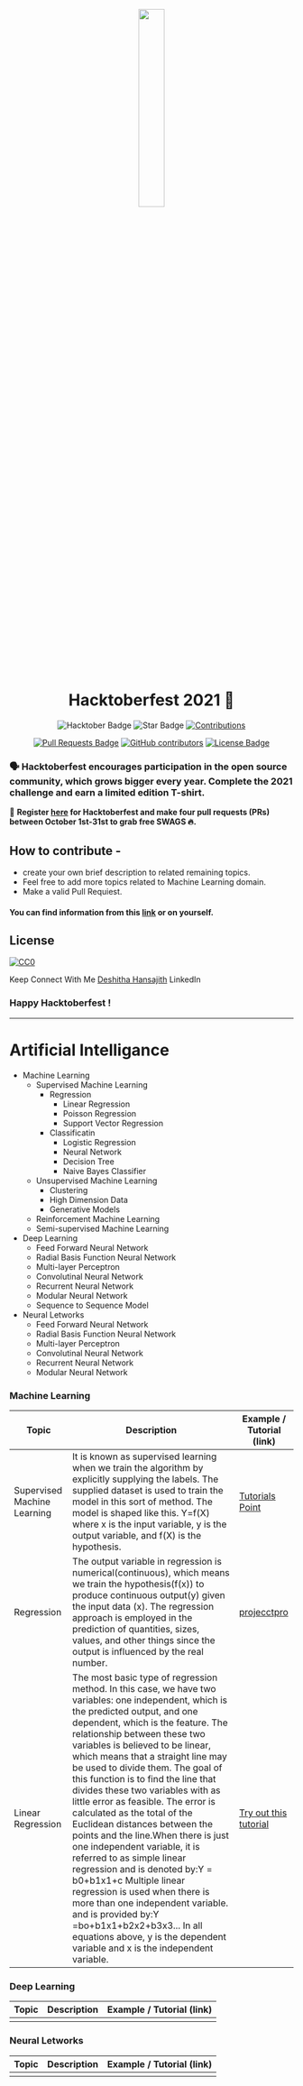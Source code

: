 <p align="center">
    <a href="https://hacktoberfest.digitalocean.com/">
        <img src="https://raw.githubusercontent.com/Hansajith98/hacktoberfest2021/main/Assets/logo-hacktoberfest-full.f42e3b1.svg" width="30%">
    </a>
</p>

<h1 align="center"> Hacktoberfest 2021 🎉</h1>

<div align="center">
  
<img src="https://img.shields.io/badge/hacktoberfest-2021-blueviolet" alt="Hacktober Badge"/>
 <img src="https://img.shields.io/static/v1?label=%F0%9F%8C%9F&message=If%20Useful&style=style=flat&color=BC4E99" alt="Star Badge"/>
 <a href="https://github.com/Hansajith98" ><img src="https://img.shields.io/badge/Contributions-welcome-violet.svg?style=flat&logo=git" alt="Contributions" /></a>

<a href="https://github.com/Hansajith98/Zero-to-hero-Artificial-Intelligance/pulls"><img src="https://img.shields.io/github/issues-pr/Hansajith98/Zero-to-hero-Artificial-Intelligance" alt="Pull Requests Badge"/></a>
<a href="https://github.com/Hansajith98/Zero-to-hero-Artificial-Intelligance/graphs/contributors"><img alt="GitHub contributors" src="https://img.shields.io/github/contributors/Hansajith98/Zero-to-hero-Artificial-Intelligance?color=2b9348"></a>
<a href="https://github.com/Hansajith98/Zero-to-hero-Artificial-Intelligance/blob/master/LICENSE"><img src="https://img.shields.io/github/license/Hansajith98/hacktoberfest2021?color=2b9348" alt="License Badge"/></a>

</div>

### 🗣 Hacktoberfest encourages participation in the open source community, which grows bigger every year. Complete the 2021 challenge and earn a limited edition T-shirt.

📢 **Register [here](https://hacktoberfest.digitalocean.com) for Hacktoberfest and make four pull requests (PRs) between October 1st-31st to grab free SWAGS 🔥.**


## How to contribute - 
+ create your own brief description to related remaining topics.
+ Feel free to add more topics related to Machine Learning domain.
+ Make a valid Pull Requiest.

#### You can find information from this [link](https://www.educba.com/) or on yourself.

## License

[![CC0](https://licensebuttons.net/p/zero/1.0/88x31.png)](https://creativecommons.org/publicdomain/zero/1.0/)

Keep Connect With Me [Deshitha Hansajith](https://www.linkedin.com/in/deshitha-hansajith/) LinkedIn

### Happy Hacktoberfest !

------------------------------------------------------------------------------------------------------------------------------------------------------------------------------

# Artificial Intelligance

* Machine Learning
  * Supervised Machine Learning
    * Regression
      * Linear Regression
      * Poisson Regression
      * Support Vector Regression
    * Classificatin
      * Logistic Regression
      * Neural Network
      * Decision Tree
      * Naive Bayes Classifier
  * Unsupervised Machine Learning
    * Clustering
    * High Dimension Data
    * Generative Models
  * Reinforcement Machine Learning
  * Semi-supervised Machine Learning
* Deep Learning
  * Feed Forward Neural Network
  * Radial Basis Function Neural Network
  * Multi-layer Perceptron
  * Convolutinal Neural Network
  * Recurrent Neural Network
  * Modular Neural Network
  * Sequence to Sequence Model 
* Neural Letworks
  * Feed Forward Neural Network
  * Radial Basis Function Neural Network
  * Multi-layer Perceptron
  * Convolutinal Neural Network
  * Recurrent Neural Network
  * Modular Neural Network

### Machine Learning

| Topic  | Description | Example / Tutorial (link) |
| ----- | ----------- |---------------------------|
| Supervised Machine Learning | It is known as supervised learning when we train the algorithm by explicitly supplying the labels. The supplied dataset is used to train the model in this sort of method. The model is shaped like this. Y=f(X) where x is the input variable, y is the output variable, and f(X) is the hypothesis. | [Tutorials Point](https://www.tutorialspoint.com/artificial_neural_network/artificial_neural_network_supervised_learning.htm) |
| Regression | The output variable in regression is numerical(continuous), which means we train the hypothesis(f(x)) to produce continuous output(y) given the input data (x). The regression approach is employed in the prediction of quantities, sizes, values, and other things since the output is influenced by the real number. | [projecctpro](https://www.projectpro.io/data-science-in-r-programming-tutorial/linear-regression-tutorial) |
| Linear Regression | The most basic type of regression method. In this case, we have two variables: one independent, which is the predicted output, and one dependent, which is the feature. The relationship between these two variables is believed to be linear, which means that a straight line may be used to divide them. The goal of this function is to find the line that divides these two variables with as little error as feasible. The error is calculated as the total of the Euclidean distances between the points and the line.When there is just one independent variable, it is referred to as simple linear regression and is denoted by:Y = b0+b1x1+c Multiple linear regression is used when there is more than one independent variable. and is provided by:Y =bo+b1x1+b2x2+b3x3... In all equations above, y is the dependent variable and x is the independent variable. | [Try out this tutorial](https://youtu.be/zPG4NjIkCjc) |

### Deep Learning

| Topic  | Description | Example / Tutorial (link) |
| ----- | ----------- |---------------------------|
|  |  |  |

### Neural Letworks

| Topic  | Description | Example / Tutorial (link) |
| ----- | ----------- |---------------------------|
|  |  |  |

